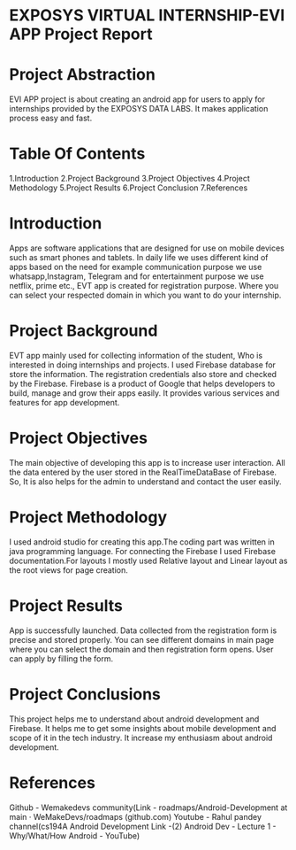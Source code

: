 # EXPOSYS VIRTUAL INTERNSHIP-EVI APP Project Report 
# Project Abstraction
EVI APP project is about creating an android app for users to apply for internships provided by the EXPOSYS DATA LABS. It makes application process easy and fast. 
# Table Of Contents
1.Introduction
2.Project Background
3.Project Objectives
4.Project Methodology
5.Project Results
6.Project Conclusion
7.References
# Introduction
Apps are software applications that are designed for use on mobile devices such as smart phones and tablets. In daily life we uses different kind of apps based on the need for example communication purpose we use whatsapp,Instagram, Telegram and  for entertainment purpose we use netflix, prime etc.,
EVT app is created for registration purpose. Where you can select your respected domain in which you want to do your internship.
# Project Background
 EVT app mainly used for collecting information of the student, Who is interested in doing internships and projects. I used Firebase database for store the information.
The registration credentials also store and checked by the Firebase. Firebase is a product of Google that helps developers to build, manage and grow their apps easily. It provides various services and features for app development.
# Project Objectives
The main objective of developing this app is to increase user interaction. All the data entered by the user stored in the RealTimeDataBase of Firebase. So, It is also helps for the admin to understand and contact the user easily.
# Project Methodology
I used android studio for creating this app.The coding part was written in java programming language. For connecting the Firebase I used Firebase documentation.For layouts I mostly used Relative layout  and Linear layout as the root views for page creation.
# Project Results
App is successfully launched. Data collected from the registration form is precise and stored properly. You can see different domains in main page where you can select the domain and then registration form opens. User can apply by filling the form.
# Project Conclusions
This project helps me to understand about android development and Firebase. It helps me to get some insights about mobile development and scope of it in the tech industry. It increase my enthusiasm about android development.
# References
Github - Wemakedevs community(Link - roadmaps/Android-Development at main · WeMakeDevs/roadmaps (github.com)
Youtube - Rahul pandey channel(cs194A Android Development Link -(2) Android Dev - Lecture 1 - Why/What/How Android - YouTube)
